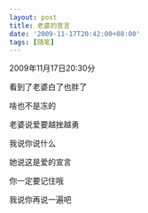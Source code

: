 ```yaml
---
layout: post
title: 老婆的宣言
date: '2009-11-17T20:42:00+08:00'
tags: [随笔]
---
```

2009年11月17日20:30分

看到了老婆白了也胖了

啥也不是冻的

老婆说爱要越挫越勇

我说你说什么

她说这是爱的宣言

你一定要记住哦

我说你再说一遍吧
